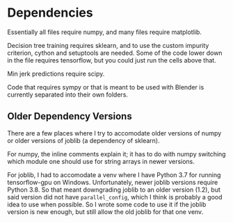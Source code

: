 
# Dependencies

Essentially all files require numpy, and many files require matplotlib.

Decision tree training requires sklearn, and to use the custom impurity criterion,
cython and setuptools are needed. Some of the code lower down in the file
requires tensorflow, but you could just run the cells above that.

Min jerk predictions require scipy.

Code that requires sympy or that is meant to be used with Blender is currently
separated into their own folders.

## Older Dependency Versions

There are a few places where I try to accomodate older versions of numpy or
older versions of joblib (a dependency of sklearn).

For numpy, the inline comments explain it; it has to do with numpy switching
which module one should use for string arrays in newer versions.

For joblib, I had to accomodate a venv where I have Python 3.7 for running
tensorflow-gpu on Windows. Unfortunately, newer joblib versions require
Python 3.8. So that meant downgrading joblib to an older version (1.2), but said
version did not have `parallel_config`, which I think is probably a good idea
to use when possible. So I wrote some code to use it if the joblib version is
new enough, but still allow the old joblib for that one venv.